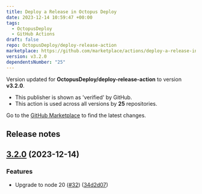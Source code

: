 ```yaml
---
title: Deploy a Release in Octopus Deploy
date: 2023-12-14 10:59:47 +00:00
tags:
  - OctopusDeploy
  - GitHub Actions
draft: false
repo: OctopusDeploy/deploy-release-action
marketplace: https://github.com/marketplace/actions/deploy-a-release-in-octopus-deploy
version: v3.2.0
dependentsNumber: "25"
---
```



Version updated for **OctopusDeploy/deploy-release-action** to version **v3.2.0**.
- This publisher is shown as 'verified' by GitHub.
- This action is used across all versions by **25** repositories.

Go to the [GitHub Marketplace](https://github.com/marketplace/actions/deploy-a-release-in-octopus-deploy) to find the latest changes.

## Release notes

## [3.2.0](https://github.com/OctopusDeploy/deploy-release-action/compare/v3.1.0...v3.2.0) (2023-12-14)


### Features

* Upgrade to node 20 ([#32](https://github.com/OctopusDeploy/deploy-release-action/issues/32)) ([34d2d07](https://github.com/OctopusDeploy/deploy-release-action/commit/34d2d073dfc45d3b4f95b5ed88cee1c1e177ed34))
